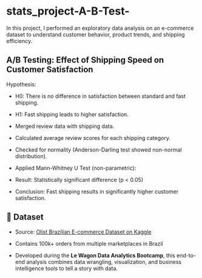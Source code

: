# stats_project-A-B-Test-
In this project, I performed an exploratory data analysis on an e-commerce dataset to understand customer behavior, product trends, and shipping efficiency.


## A/B Testing: Effect of Shipping Speed on Customer Satisfaction
Hypothesis:

- H0: There is no difference in satisfaction between standard and fast shipping.

- H1: Fast shipping leads to higher satisfaction.

- Merged review data with shipping data.

- Calculated average review scores for each shipping category.

- Checked for normality (Anderson-Darling test showed non-normal distribution).

- Applied Mann-Whitney U Test (non-parametric):

- Result: Statistically significant difference (p < 0.05)

- Conclusion: Fast shipping results in significantly higher customer satisfaction.

## 📁 Dataset  
- Source: [Olist Brazilian E-commerce Dataset on Kaggle](https://www.kaggle.com/datasets/olistbr/brazilian-ecommerce)  
- Contains 100k+ orders from multiple marketplaces in Brazil

- Developed during the **Le Wagon Data Analytics Bootcamp**, this end-to-end analysis combines data wrangling, visualization, and business intelligence tools to tell a story with data.
